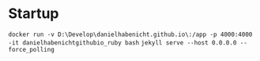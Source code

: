 # Startup

`docker run -v D:\Develop\danielhabenicht.github.io\:/app -p 4000:4000 -it danielhabenichtgithubio_ruby bash`
`jekyll serve --host 0.0.0.0 --force_polling`
